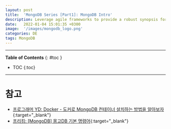 ```yaml
---
layout: post
title:  'MongoDB Series [Part1]: MongoDB Intro'
description: Leverage agile frameworks to provide a robust synopsis for high level overviews. Iterative a...
date:   2022-01-04 15:01:35 +0300
image:  '/images/mongodb_logo.png'
categories: DE
tags: MongoDB
---
```


---
**Table of Contents**
{: #toc }
*  TOC
{:toc}

---


# 참고

- [프로그래머 YD: Docker - 도커로 MongoDB 컨테이너 설치하는 방법을 알아보자](https://7942yongdae.tistory.com/131){:target="_blank"}
- [프리킴: [MongoDB] 몽고DB 기본 명령어](https://freekim.tistory.com/13){:target="_blank"}